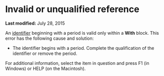 
# Invalid or unqualified reference

 **Last modified:** July 28, 2015

An  [identifier](b8bdf64f-5920-1ae9-16d0-b26d09524a30.md) beginning with a period is valid only within a **With** block. This error has the following cause and solution:




- The identifier begins with a period. Complete the qualification of the identifier or remove the period.
    

For additional information, select the item in question and press F1 (in Windows) or HELP (on the Macintosh).
